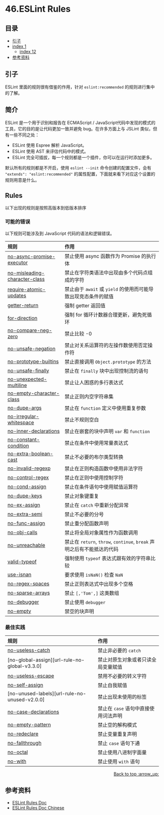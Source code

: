 # 46.ESLint Rules

## <a name="index"></a> 目录
- [引子](#reason)
- [index 1](#index1)
  - [index 12](#index12)
- [参考资料](#reference)


## <a name="reason"></a> 引子
ESLint 里面的规则很有借鉴的作用，针对 `eslint:recommended` 的规则进行集中的了解。


## <a name="reason"></a> 简介
ESLint 是一个用于识别和报告在 ECMAScript / JavaScript代码中发现的模式的工具，它的目的是让代码更加一致并避免 bug。在许多方面上与 JSLint 类似，但有一些不同之处：
- ESLint 使用 Espree 解析 JavaScript。
- ESLint 使用 AST 来评估代码中的模式。
- ESLint 完全可插拔，每一个规则都是一个插件，你可以在运行时添加更多。

默认所有的规则都是不开启，使用 `eslint --init` 命令创建的配置文件，会有 `"extends": "eslint:recommended"` 的属性配置，下面就来看下对应这个设置的规则用意是什么。

## <a name="reason"></a> Rules
以下出现的规则是按照高版本到低版本排序
### 可能的错误
以下规则可能涉及到 JavaScript 代码的语法和逻辑错误。

规则 | 作用
:------------ | :-------------
[no-async-promise-executor][url-rule-no-async-v5.3.0] | 禁止使用 async 函数作为 Promise 的执行体
[no-misleading-character-class][url-rule-no-misleading-v5.3.0] | 禁止在字符类语法中出现由多个代码点组成的字符
[require-atomic-updates][url-rule-require-atomic-v5.3.0] | 禁止由于 `await` 或 `yield` 的使用而可能导致出现竞态条件的赋值
[getter-return][url-rule-getter-return-v4.2.0] | 强制 getter 返回值
[for-direction][url-rule-for-direction-v4.0.0] | 强制 for 循环计数器合理更新，避免死循环
[no-compare-neg-zero][url-rule-no-compare-v3.17.0] | 禁止比较 -0
[no-unsafe-negation][url-rule-no-negation-v3.3.0] | 禁止对关系运算符的左操作数使用否定操作符
[no-prototype-builtins][url-rule-no-prototype-v2.11.0] | 禁止直接调用 `Object.prototype` 的方法
[no-unsafe-finally][url-rule-no-unsafe-v2.9.0] | 禁止在 `finally` 块中出现控制流的语句
[no-unexpected-multiline][url-rule-no-unexpected-v0.24.0] | 禁止让人困惑的多行表达式
[no-empty-character-class][url-rule-no-character-v0.22.0] | 禁止正则内空字符串集
[no-dupe-args][url-rule-no-args-v0.16.0] | 禁止在 `function` 定义中使用重复参数
[no-irregular-whitespace][url-rule-no-irregular-v0.9.0] | 禁止不规则空白
[no-inner-declarations][url-rule-no-inner-v0.6.0] | 禁止在嵌套的块中声明 `var` 和 `function`
[no-constant-condition][url-rule-no-constant-v0.4.1] | 禁止在条件中使用常量表达式
[no-extra-boolean-cast][url-rule-no-extra-v0.4.0] | 禁止不必要的布尔类型转换
[no-invalid-regexp][url-rule-no-invalid-v0.1.4] | 禁止在正则构造函数中使用非法字符
[no-control-regex][url-rule-no-control-v0.1.0] | 禁止在正则中使用控制字符
[no-cond-assign][url-rule-no-cond-v0.0.9] | 禁止在条件语句中使用赋值运算符
[no-dupe-keys][url-rule-no-keys-v0.0.9] | 禁止对象键重复
[no-ex-assign][url-rule-no-ex-v0.0.9] | 禁止在 `catch` 中重新分配异常
[no-extra-semi][url-rule-no-semi-v0.0.9] | 禁止不必要的分号
[no-func-assign][url-rule-no-func-v0.0.9] | 禁止重分配函数声明
[no-obj-calls][url-rule-no-obj-v0.0.9] | 禁止将全局对象属性作为函数调用
[no-unreachable][url-rule-no-unreachable-v0.0.6] | 禁止在 `return`, `throw`, `continue`, `break` 声明之后有不能抵达的代码
[valid-typeof][url-rule-use-isnan-v0.0.6] | 强制使用 `typeof` 表达式跟有效的字符串比较
[use-isnan][url-rule-use-isnan-v0.0.6] | 要求使用 `isNaN()` 检查 `NaN`
[no-regex-spaces][url-rule-no-regex-v0.4.0] | 禁止正则表达式中出现多个空格
[no-sparse-arrays][url-rule-no-sparse-v0.4.0] | 禁止 `[,'Tom',]` 这类数组
[no-debugger][url-rule-no-debugger-v0.0.2] | 禁止使用 `debugger`
[no-empty][url-rule-no-empty-v0.0.2] | 禁空的块声明

### 最佳实践
规则 | 作用
:------------ | :-------------
[no-useless-catch][url-rule-no-useless-v5.11.0] | 禁止非必要的 `catch`
[no-global-assign][url-rule-no-global-v3.3.0] | 禁止对原生对象或者只读全局变量赋值
[no-useless-escape][url-rule-no-escape-v2.5.0] | 禁用不必要的转义字符
[no-self-assign][url-rule-no-self-v2.0.0] | 禁止自我赋值
[no-unused-labels][url-rule-no-unused-v2.0.0] | 禁止出现未使用的标签
[no-case-declarations][url-rule-no-case-v1.9.0] | 禁止在 `case` 语句中直接使用词法声明
[no-empty-pattern][url-rule-no-empty-v1.7.0] | 禁止空的解构模式
[no-redeclare][url-rule-no-redeclare-v0.0.9] | 禁止变量重复声明
[no-fallthrough][url-rule-no-fallthrough-v0.0.7] | 禁止 `case` 语句下通
[no-octal][url-rule-no-octal-v0.0.6] | 禁止使用八进制字面量
[no-with][url-rule-no-witch-v0.0.2] | 禁止使用 `with` 语句


<div align="right"><a href="#index">Back to top :arrow_up:</a></div>

## <a name="reference"></a> 参考资料
- [ESLint Rules Doc][url-docs-rules]
- [ESLint Rules Doc Chinese](http://eslint.cn/docs/rules/)


[url-base]:https://xxholic.github.io/segment/images

[url-docs-rules]:https://eslint.org/docs/rules/


[url-rule-for-direction-v4.0.0]:https://eslint.org/docs/rules/for-direction
[url-rule-getter-return-v4.2.0]:https://eslint.org/docs/rules/getter-return
[url-rule-no-async-v5.3.0]:https://eslint.org/docs/rules/no-async-promise-executor
[url-rule-no-compare-v3.17.0]:https://eslint.org/docs/rules/no-compare-neg-zero
[url-rule-no-cond-v0.0.9]:https://eslint.org/docs/rules/no-cond-assign
[url-rule-no-constant-v0.4.1]:https://eslint.org/docs/rules/no-constant-condition
[url-rule-no-control-v0.1.0]:https://eslint.org/docs/rules/no-control-regex
[url-rule-no-debugger-v0.0.2]:https://eslint.org/docs/rules/no-debugger
[url-rule-no-args-v0.16.0]:https://eslint.org/docs/rules/no-dupe-args
[url-rule-no-keys-v0.0.9]:https://eslint.org/docs/rules/no-dupe-keys
[url-rule-no-duplicate-v0.17.0]:https://eslint.org/docs/rules/no-duplicate-case
[url-rule-no-empty-v0.0.2]:https://eslint.org/docs/rules/no-empty
[url-rule-no-character-v0.22.0]:https://eslint.org/docs/rules/no-empty-character-class
[url-rule-no-ex-v0.0.9]:https://eslint.org/docs/rules/no-ex-assign
[url-rule-no-extra-v0.4.0]:https://eslint.org/docs/rules/no-extra-boolean-cast
[url-rule-no-semi-v0.0.9]:https://eslint.org/docs/rules/no-extra-semi
[url-rule-no-func-v0.0.9]:https://eslint.org/docs/rules/no-func-assign
[url-rule-no-inner-v0.6.0]:https://eslint.org/docs/rules/no-inner-declarations
[url-rule-no-invalid-v0.1.4]:https://eslint.org/docs/rules/no-invalid-regexp
[url-rule-no-irregular-v0.9.0]:https://eslint.org/docs/rules/no-irregular-whitespace
[url-rule-no-misleading-v5.3.0]:https://eslint.org/docs/rules/no-misleading-character-class
[url-rule-no-obj-v0.0.9]:https://eslint.org/docs/rules/no-obj-calls
[url-rule-no-prototype-v2.11.0]:https://eslint.org/docs/rules/no-prototype-builtins
[url-rule-no-regex-v0.4.0]:https://eslint.org/docs/rules/no-regex-spaces
[url-rule-no-sparse-v0.4.0]:https://eslint.org/docs/rules/no-sparse-arrays
[url-rule-no-unexpected-v0.24.0]:https://eslint.org/docs/rules/no-unexpected-multiline
[url-rule-no-unreachable-v0.0.6]:https://eslint.org/docs/rules/no-unreachable
[url-rule-no-unsafe-v2.9.0]:https://eslint.org/docs/rules/no-unsafe-finally
[url-rule-no-negation-v3.3.0]:https://eslint.org/docs/rules/no-unsafe-negation
[url-rule-require-atomic-v5.3.0]:https://eslint.org/docs/rules/require-atomic-updates
[url-rule-use-isnan-v0.0.6]:https://eslint.org/docs/rules/use-isnan
[url-rule-valid-typeof-v0.5.0]:https://eslint.org/docs/rules/valid-typeof


[url-rule-no-case-v1.9.0]:https://eslint.org/docs/rules/no-case-declarations
[url-rule-no-empty-v1.7.0]:https://eslint.org/docs/rules/no-empty-pattern
[url-rule-no-fallthrough-v0.0.7]:https://eslint.org/docs/rules/no-fallthrough
[url-rule-no-octal-v0.0.6]:https://eslint.org/docs/rules/no-octal
[url-rule-no-redeclare-v0.0.9]:https://eslint.org/docs/rules/no-redeclare
[url-rule-no-self-v2.0.0]:https://eslint.org/docs/rules/no-self-assign
[url-rule-no-useless-v5.11.0]:https://eslint.org/docs/rules/no-useless-catch
[url-rule-no-witch-v0.0.2]:https://eslint.org/docs/rules/no-with
[url-rule-no-escape-v2.5.0]:https://eslint.org/docs/rules/no-useless-escape

